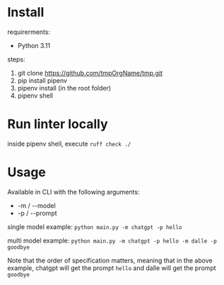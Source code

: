 # Install

requirerments:
* Python 3.11

steps:
1. git clone https://github.com/tmpOrgName/tmp.git
2. pip install pipenv
3. pipenv install (in the root folder)
4. pipenv shell

# Run linter locally

inside pipenv shell, execute `ruff check ./`

# Usage

Available in CLI with the following arguments:

* -m / --model
* -p / --prompt

single model example:
`python main.py -m chatgpt -p hello`

multi model example:
`python main.py -m chatgpt -p hello -m dalle -p goodbye`

Note that the order of specification matters, meaning that in the above example, chatgpt will get the prompt `hello` and dalle will get the prompt `goodbye`
